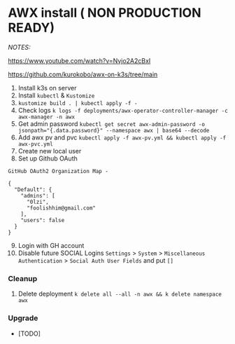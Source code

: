 # AWX install ( NON PRODUCTION READY)

_NOTES:_ 

https://www.youtube.com/watch?v=Nvjo2A2cBxI

https://github.com/kurokobo/awx-on-k3s/tree/main

1. Install k3s on server
2. Install `kubectl` & `Kustomize`
3. `kustomize build . | kubectl apply -f -`
4. Check logs `k logs -f deployments/awx-operator-controller-manager -c awx-manager -n awx`
5. Get admin password `kubectl get secret awx-admin-password -o jsonpath="{.data.password}" --namespace awx | base64 --decode`
6. Add awx pv and pvc `kubectl apply -f awx-pv.yml && kubectl apply -f awx-pvc.yml`
7. Create new local user
8. Set up Github OAuth
```
GitHub OAuth2 Organization Map - 

{
  "Default": {
    "admins": [
      "0lzi",
      "foolishhim@gmail.com"
    ],
    "users": false
  }
}

```

9. Login with GH account
10. Disable future SOCIAL Logins `Settings` > `System` > `Miscellaneous Authentication` > `Social Auth User Fields` and put `[]`


### Cleanup 

1. Delete deployment `k delete all --all -n awx && k delete namespace awx`

### Upgrade

- [TODO]